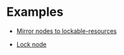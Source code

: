 # Examples

+ [Mirror nodes to lockable-resources](../../tests/src/main/jenkins/io/jenkins/pipeline/sample/mirrorNodesToLockableResources.groovy)

+ [Lock node](../../tests/src/main/jenkins/io/jenkins/pipeline/sample/lockNode.groovy)
